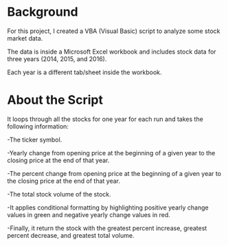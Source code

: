 # Background

For this project, I created a VBA (Visual Basic) script to analyze some stock market data. 

The data is inside a Microsoft Excel workbook and includes stock data for three years (2014, 2015, and 2016). 

Each year is a different tab/sheet inside the workbook.

# About the Script

It loops through all the stocks for one year for each run and takes the following information:

-The ticker symbol.

-Yearly change from opening price at the beginning of a given year to the closing price at the end of that year.

-The percent change from opening price at the beginning of a given year to the closing price at the end of that year.

-The total stock volume of the stock.

-It applies conditional formatting by highlighting positive yearly change values in green and negative yearly change values in red.

-Finally, it return the stock with the greatest percent increase, greatest percent decrease, and greatest total volume.

